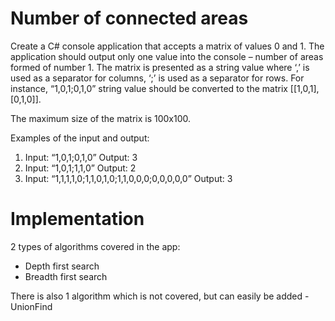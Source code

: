 # Number of connected areas
Create a C# console application that accepts a matrix of values 0 and 1. The application should output only one value into the console – number of areas formed of number 1. The matrix is presented as a string value where ‘,’ is used as a separator for columns, ‘;’ is used as a separator for rows. For instance, “1,0,1;0,1,0” string value should be converted to the matrix [[1,0,1], [0,1,0]].

The maximum size of the matrix is 100x100.

Examples of the input and output:
1. Input: “1,0,1;0,1,0”
   Output: 3
2. Input: “1,0,1;1,1,0”
   Output: 2
3. Input: “1,1,1,1,0;1,1,0,1,0;1,1,0,0,0;0,0,0,0,0”
   Output: 3

# Implementation

2 types of algorithms covered in the app:
- Depth first search
- Breadth first search

There is also 1 algorithm which is not covered, but can easily be added - UnionFind